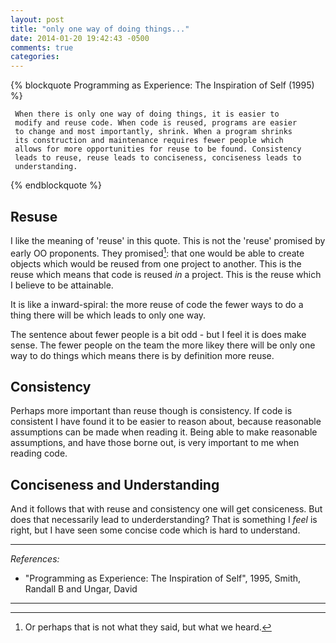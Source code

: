 ```yaml
---
layout: post
title: "only one way of doing things..."
date: 2014-01-20 19:42:43 -0500
comments: true
categories: 
---
```


{% blockquote Programming as Experience: The Inspiration of Self (1995) %}

	 When there is only one way of doing things, it is easier to
	 modify and reuse code. When code is reused, programs are easier
	 to change and most importantly, shrink. When a program shrinks
	 its construction and maintenance requires fewer people which
	 allows for more opportunities for reuse to be found. Consistency
	 leads to reuse, reuse leads to conciseness, conciseness leads to
	 understanding.

{% endblockquote %}

## Resuse

I like the meaning of 'reuse' in this quote. This is not the 'reuse'
promised by early OO proponents. They promised[^1]: that one would be
able to create objects which would be reused from one project to
another. This is the reuse which means that code is reused *in* a
project. This is the reuse which I believe to be attainable.

It is like a inward-spiral: the more reuse of code the fewer ways to
do a thing there will be which leads to only one way.

The sentence about fewer people is a bit odd - but I feel it is does
make sense. The fewer people on the team the more likey there will be
only one way to do things which means there is by definition more
reuse. 

## Consistency

Perhaps more important than reuse though is consistency. If code is
consistent I have found it to be easier to reason about, because
reasonable assumptions can be made when reading it. Being able to make
reasonable assumptions, and have those borne out, is very important to
me when reading code.

## Conciseness and Understanding

And it follows that with reuse and consistency one will get
consiceness. But does that necessarily lead to underderstanding? That
is something I *feel* is right, but I have seen some concise code
which is hard to understand.

----
*References:*

* "Programming as Experience: The Inspiration of Self", 1995, Smith,
  Randall B and Ungar, David


----

[^1]: Or perhaps that is not what they said, but what we heard.

